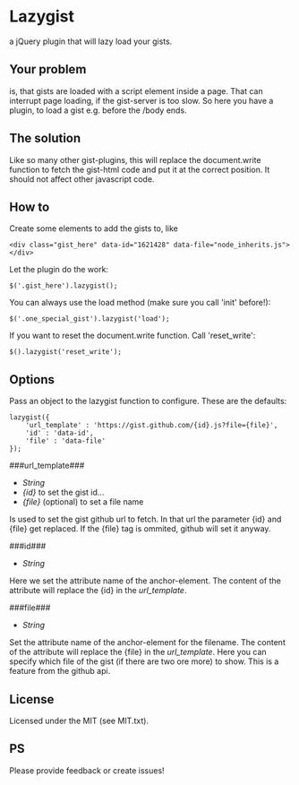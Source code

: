 # Lazygist

a jQuery plugin that will lazy load your gists.

## Your problem

is, that gists are loaded with a script element inside a page. That can interrupt page loading, if the gist-server is too slow. So here you have a plugin, to load a gist e.g. before the /body ends.

## The solution

Like so many other gist-plugins, this will replace the document.write function to fetch the gist-html code and put it at the correct position. It should not affect other javascript code.

## How to

Create some elements to add the gists to, like

    <div class="gist_here" data-id="1621428" data-file="node_inherits.js"></div>

Let the plugin do the work:

    $('.gist_here').lazygist();

You can always use the load method (make sure you call 'init' before!):

    $('.one_special_gist').lazygist('load');

If you want to reset the document.write function. Call 'reset_write':

    $().lazygist('reset_write');


	
## Options

Pass an object to the lazygist function to configure. These are the defaults:

    lazygist({
        'url_template' : 'https://gist.github.com/{id}.js?file={file}',
        'id' : 'data-id',
        'file' : 'data-file'
    });

###url_template###
  - _String_
  - _{id}_ to set the gist id...
  - _{file}_ (optional) to set a file name

Is used to set the gist github url to fetch. In that url the parameter {id} and {file} get replaced.
If the {file} tag is ommited, github will set it anyway.

###id###
  - _String_

Here we set the attribute name of the anchor-element. The content of the attribute will replace the {id} in the _url_template_.

###file###
  - _String_

Set the attribute name of the anchor-element for the filename. The content of the attribute will replace the {file} in the _url_template_. Here you can specify which file of the gist (if there are two ore more) to show. This is a feature from the github api.

## License

Licensed under the MIT (see MIT.txt).

## PS

Please provide feedback or create issues!